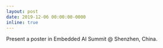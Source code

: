 ```yaml
---
layout: post
date: 2019-12-06 00:00:00-0000
inline: true
---
```


Present a poster in Embedded AI Summit @ Shenzhen, China.
